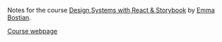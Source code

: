 Notes for the course [Design Systems with React & Storybook](https://frontendmasters.com/courses/design-systems/) by [Emma Bostian](https://frontendmasters.com/teachers/emma-bostian/).

[Course webpage](https://fem-design-systems.netlify.app/)
